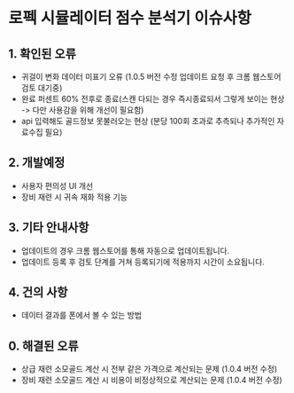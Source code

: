# 로펙 시뮬레이터 점수 분석기 이슈사항

## 1. 확인된 오류
- 귀걸이 변화 데이터 미표기 오류 (1.0.5 버전 수정 업데이트 요청 후 크롬 웹스토어 검토 대기중)
- 완료 퍼센트 60% 전후로 종료(스캔 다되는 경우 즉시종료되서 그렇게 보이는 현상 -> 다만 사용감을 위해 개선이 필요함)
- api 입력해도 골드정보 못불러오는 현상 (분당 100회 초과로 추측되나 추가적인 자료수집 필요)

## 2. 개발예정
- 사용자 편의성 UI 개선
- 장비 재련 시 귀속 재화 적용 기능

## 3. 기타 안내사항
- 업데이트의 경우 크롬 웹스토어를 통해 자동으로 업데이트됩니다.
- 업데이트 등록 후 검토 단계를 거쳐 등록되기에 적용까지 시간이 소요됩니다.

## 4. 건의 사항
- 데이터 결과를 폰에서 볼 수 있는 방법

## 0. 해결된 오류
- 상급 재련 소모골드 계산 시 전부 같은 가격으로 계산되는 문제 (1.0.4 버전 수정)
- 장비 재련 소모골드 계산 시 비용이 비정상적으로 계산되는 문제 (1.0.4 버전 수정)
